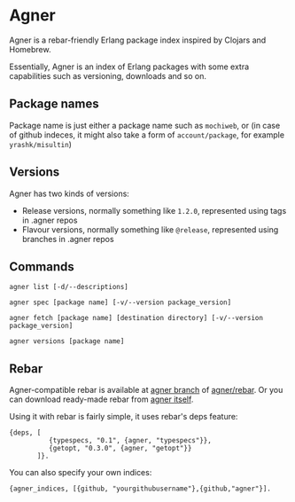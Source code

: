 Agner
=====

Agner is a rebar-friendly Erlang package index inspired by Clojars and Homebrew. 

Essentially, Agner is an index of Erlang packages with some extra capabilities such as versioning, downloads and so on.

Package names
-------------

Package name is just either a package name such as <code>mochiweb</code>, or (in case of github indeces, it might also
take a form of <code>account/package</code>, for example <code>yrashk/misultin</code>)

Versions
--------

Agner has two kinds of versions:

* Release versions, normally something like <code>1.2.0</code>, represented using tags in .agner repos
* Flavour versions, normally something like <code>@release</code>, represented using branches in .agner repos

Commands
--------

    agner list [-d/--descriptions]

    agner spec [package name] [-v/--version package_version]

    agner fetch [package name] [destination directory] [-v/--version package_version]

    agner versions [package name]


Rebar
-----

Agner-compatible rebar is available at [agner branch](https://github.com/agner/rebar/tree/agner) of [agner/rebar](https://github.com/agner/rebar). Or you can download ready-made rebar from [agner itself](https://github.com/agner/agner/raw/master/rebar).

Using it with rebar is fairly simple, it uses rebar's deps feature:

    {deps, [
              {typespecs, "0.1", {agner, "typespecs"}},
              {getopt, "0.3.0", {agner, "getopt"}}
           ]}.

You can also specify your own indices:

    {agner_indices, [{github, "yourgithubusername"},{github,"agner"}].

